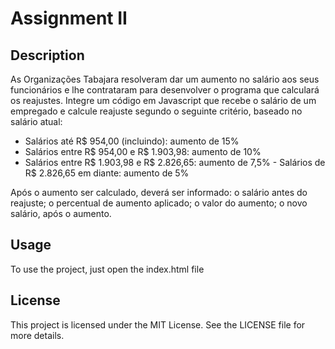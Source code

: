 # Assignment II

## Description

As Organizações Tabajara resolveram dar um aumento no salário aos seus funcionários e lhe contrataram para desenvolver o programa que calculará os reajustes. Integre um código em Javascript que recebe o salário de um empregado e calcule reajuste segundo o seguinte critério, baseado no salário atual:

- Salários até R$ 954,00 (incluindo): aumento de 15%
- Salários entre R$ 954,00 e R$ 1.903,98: aumento de 10%
- Salários entre R$ 1.903,98 e R$ 2.826,65: aumento de 7,5% - Salários de R$ 2.826,65 em diante: aumento de 5%

Após o aumento ser calculado, deverá ser informado: o salário antes do reajuste; o percentual de aumento aplicado; o valor do aumento; o novo salário, após o aumento.

## Usage

To use the project, just open the index.html file

## License

This project is licensed under the MIT License. See the LICENSE file for more details.
